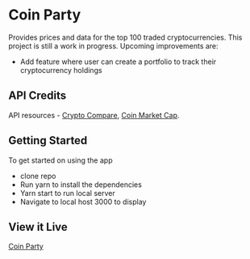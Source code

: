 # Coin Party

Provides prices and data for the top 100 traded cryptocurrencies. 
This project is still a work in progress. Upcoming improvements are: 

- Add feature where user can create a portfolio to track their cryptocurrency holdings


## API Credits

API resources - [Crypto Compare](https://www.cryptocompare.com/), [Coin Market Cap](https://coinmarketcap.com/).


## Getting Started

To get started on using the app

* clone repo  
* Run yarn to install the dependencies
* Yarn start to run local server 
* Navigate to local host 3000 to display 

## View it Live 

[Coin Party](https://coinparty.netlify.com/)